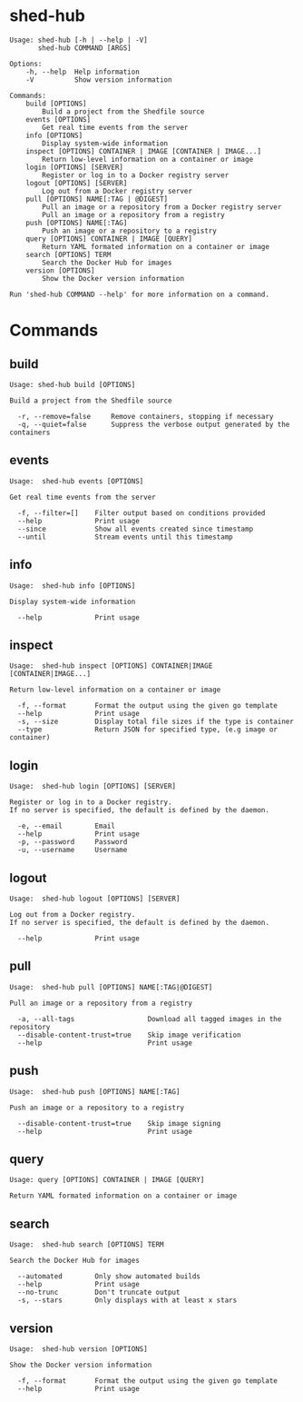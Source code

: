 # shed-hub

    Usage: shed-hub [-h | --help | -V]
           shed-hub COMMAND [ARGS]
    
    Options:
        -h, --help  Help information
        -V          Show version information
    
    Commands:
        build [OPTIONS]
            Build a project from the Shedfile source
        events [OPTIONS]
            Get real time events from the server
        info [OPTIONS]
            Display system-wide information
        inspect [OPTIONS] CONTAINER | IMAGE [CONTAINER | IMAGE...]
            Return low-level information on a container or image
        login [OPTIONS] [SERVER]
            Register or log in to a Docker registry server
        logout [OPTIONS] [SERVER]
            Log out from a Docker registry server
        pull [OPTIONS] NAME[:TAG | @DIGEST]
            Pull an image or a repository from a Docker registry server
            Pull an image or a repository from a registry
        push [OPTIONS] NAME[:TAG]
            Push an image or a repository to a registry
        query [OPTIONS] CONTAINER | IMAGE [QUERY]
            Return YAML formated information on a container or image
        search [OPTIONS] TERM
            Search the Docker Hub for images
        version [OPTIONS]
            Show the Docker version information
    
    Run 'shed-hub COMMAND --help' for more information on a command.

# Commands

## build

    Usage: shed-hub build [OPTIONS]
    
    Build a project from the Shedfile source
    
      -r, --remove=false     Remove containers, stopping if necessary
      -q, --quiet=false      Suppress the verbose output generated by the containers

## events

    Usage:	shed-hub events [OPTIONS]
    
    Get real time events from the server
    
      -f, --filter=[]    Filter output based on conditions provided
      --help             Print usage
      --since            Show all events created since timestamp
      --until            Stream events until this timestamp

## info

    Usage:	shed-hub info [OPTIONS]
    
    Display system-wide information
    
      --help             Print usage

## inspect

    Usage:	shed-hub inspect [OPTIONS] CONTAINER|IMAGE [CONTAINER|IMAGE...]
    
    Return low-level information on a container or image
    
      -f, --format       Format the output using the given go template
      --help             Print usage
      -s, --size         Display total file sizes if the type is container
      --type             Return JSON for specified type, (e.g image or container)

## login

    Usage:	shed-hub login [OPTIONS] [SERVER]
    
    Register or log in to a Docker registry.
    If no server is specified, the default is defined by the daemon.
    
      -e, --email        Email
      --help             Print usage
      -p, --password     Password
      -u, --username     Username

## logout

    Usage:	shed-hub logout [OPTIONS] [SERVER]
    
    Log out from a Docker registry.
    If no server is specified, the default is defined by the daemon.
    
      --help             Print usage

## pull

    Usage:	shed-hub pull [OPTIONS] NAME[:TAG|@DIGEST]
    
    Pull an image or a repository from a registry
    
      -a, --all-tags                  Download all tagged images in the repository
      --disable-content-trust=true    Skip image verification
      --help                          Print usage

## push

    Usage:	shed-hub push [OPTIONS] NAME[:TAG]
    
    Push an image or a repository to a registry
    
      --disable-content-trust=true    Skip image signing
      --help                          Print usage

## query

    Usage: query [OPTIONS] CONTAINER | IMAGE [QUERY]
    
    Return YAML formated information on a container or image

## search

    Usage:	shed-hub search [OPTIONS] TERM
    
    Search the Docker Hub for images
    
      --automated        Only show automated builds
      --help             Print usage
      --no-trunc         Don't truncate output
      -s, --stars        Only displays with at least x stars

## version

    Usage:	shed-hub version [OPTIONS]
    
    Show the Docker version information
    
      -f, --format       Format the output using the given go template
      --help             Print usage

